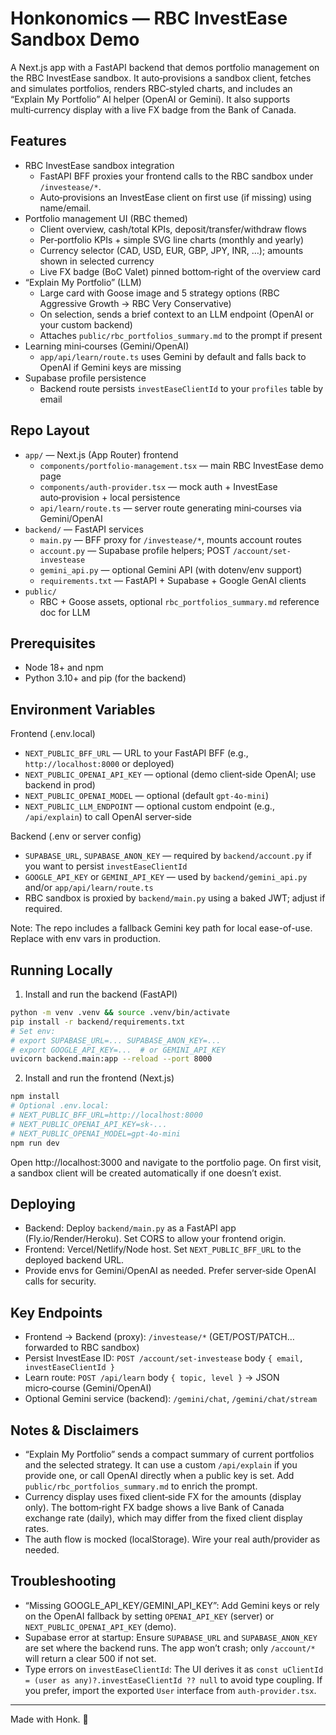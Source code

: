 # Honkonomics — RBC InvestEase Sandbox Demo

A Next.js app with a FastAPI backend that demos portfolio management on the RBC InvestEase sandbox. It auto‑provisions a sandbox client, fetches and simulates portfolios, renders RBC‑styled charts, and includes an “Explain My Portfolio” AI helper (OpenAI or Gemini). It also supports multi‑currency display with a live FX badge from the Bank of Canada.

## Features

- RBC InvestEase sandbox integration
  - FastAPI BFF proxies your frontend calls to the RBC sandbox under `/investease/*`.
  - Auto‑provisions an InvestEase client on first use (if missing) using name/email.
- Portfolio management UI (RBC themed)
  - Client overview, cash/total KPIs, deposit/transfer/withdraw flows
  - Per‑portfolio KPIs + simple SVG line charts (monthly and yearly)
  - Currency selector (CAD, USD, EUR, GBP, JPY, INR, …); amounts shown in selected currency
  - Live FX badge (BoC Valet) pinned bottom‑right of the overview card
- “Explain My Portfolio” (LLM)
  - Large card with Goose image and 5 strategy options (RBC Aggressive Growth → RBC Very Conservative)
  - On selection, sends a brief context to an LLM endpoint (OpenAI or your custom backend)
  - Attaches `public/rbc_portfolios_summary.md` to the prompt if present
- Learning mini‑courses (Gemini/OpenAI)
  - `app/api/learn/route.ts` uses Gemini by default and falls back to OpenAI if Gemini keys are missing
- Supabase profile persistence
  - Backend route persists `investEaseClientId` to your `profiles` table by email

## Repo Layout

- `app/` — Next.js (App Router) frontend
  - `components/portfolio-management.tsx` — main RBC InvestEase demo page
  - `components/auth-provider.tsx` — mock auth + InvestEase auto‑provision + local persistence
  - `api/learn/route.ts` — server route generating mini‑courses via Gemini/OpenAI
- `backend/` — FastAPI services
  - `main.py` — BFF proxy for `/investease/*`, mounts account routes
  - `account.py` — Supabase profile helpers; POST `/account/set-investease`
  - `gemini_api.py` — optional Gemini API (with dotenv/env support)
  - `requirements.txt` — FastAPI + Supabase + Google GenAI clients
- `public/`
  - RBC + Goose assets, optional `rbc_portfolios_summary.md` reference doc for LLM

## Prerequisites

- Node 18+ and npm
- Python 3.10+ and pip (for the backend)

## Environment Variables

Frontend (.env.local)

- `NEXT_PUBLIC_BFF_URL` — URL to your FastAPI BFF (e.g., `http://localhost:8000` or deployed)
- `NEXT_PUBLIC_OPENAI_API_KEY` — optional (demo client‑side OpenAI; use backend in prod)
- `NEXT_PUBLIC_OPENAI_MODEL` — optional (default `gpt-4o-mini`)
- `NEXT_PUBLIC_LLM_ENDPOINT` — optional custom endpoint (e.g., `/api/explain`) to call OpenAI server‑side

Backend (.env or server config)

- `SUPABASE_URL`, `SUPABASE_ANON_KEY` — required by `backend/account.py` if you want to persist `investEaseClientId`
- `GOOGLE_API_KEY` or `GEMINI_API_KEY` — used by `backend/gemini_api.py` and/or `app/api/learn/route.ts`
- RBC sandbox is proxied by `backend/main.py` using a baked JWT; adjust if required.

Note: The repo includes a fallback Gemini key path for local ease-of-use. Replace with env vars in production.

## Running Locally

1) Install and run the backend (FastAPI)

```bash
python -m venv .venv && source .venv/bin/activate
pip install -r backend/requirements.txt
# Set env:
# export SUPABASE_URL=... SUPABASE_ANON_KEY=...
# export GOOGLE_API_KEY=...  # or GEMINI_API_KEY
uvicorn backend.main:app --reload --port 8000
```

2) Install and run the frontend (Next.js)

```bash
npm install
# Optional .env.local:
# NEXT_PUBLIC_BFF_URL=http://localhost:8000
# NEXT_PUBLIC_OPENAI_API_KEY=sk-...
# NEXT_PUBLIC_OPENAI_MODEL=gpt-4o-mini
npm run dev
```

Open http://localhost:3000 and navigate to the portfolio page. On first visit, a sandbox client will be created automatically if one doesn’t exist.

## Deploying

- Backend: Deploy `backend/main.py` as a FastAPI app (Fly.io/Render/Heroku). Set CORS to allow your frontend origin.
- Frontend: Vercel/Netlify/Node host. Set `NEXT_PUBLIC_BFF_URL` to the deployed backend URL.
- Provide envs for Gemini/OpenAI as needed. Prefer server‑side OpenAI calls for security.

## Key Endpoints

- Frontend → Backend (proxy): `/investease/*` (GET/POST/PATCH… forwarded to RBC sandbox)
- Persist InvestEase ID: `POST /account/set-investease` body `{ email, investEaseClientId }`
- Learn route: `POST /api/learn` body `{ topic, level }` → JSON micro‑course (Gemini/OpenAI)
- Optional Gemini service (backend): `/gemini/chat`, `/gemini/chat/stream`

## Notes & Disclaimers

- “Explain My Portfolio” sends a compact summary of current portfolios and the selected strategy. It can use a custom `/api/explain` if you provide one, or call OpenAI directly when a public key is set. Add `public/rbc_portfolios_summary.md` to enrich the prompt.
- Currency display uses fixed client‑side FX for the amounts (display only). The bottom‑right FX badge shows a live Bank of Canada exchange rate (daily), which may differ from the fixed client display rates.
- The auth flow is mocked (localStorage). Wire your real auth/provider as needed.

## Troubleshooting

- “Missing GOOGLE_API_KEY/GEMINI_API_KEY”: Add Gemini keys or rely on the OpenAI fallback by setting `OPENAI_API_KEY` (server) or `NEXT_PUBLIC_OPENAI_API_KEY` (demo).
- Supabase error at startup: Ensure `SUPABASE_URL` and `SUPABASE_ANON_KEY` are set where the backend runs. The app won’t crash; only `/account/*` will return a clear 500 if not set.
- Type errors on `investEaseClientId`: The UI derives it as `const uClientId = (user as any)?.investEaseClientId ?? null` to avoid type coupling. If you prefer, import the exported `User` interface from `auth-provider.tsx`.

---

Made with Honk. 🦆


